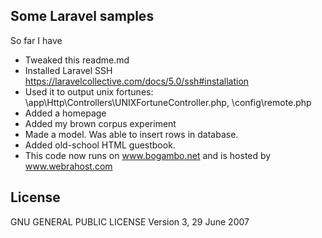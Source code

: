 
## Some Laravel samples

So far I have

- Tweaked this readme.md
- Installed Laravel SSH https://laravelcollective.com/docs/5.0/ssh#installation
- Used it to output unix fortunes: \app\Http\Controllers\UNIXFortuneController.php, \config\remote.php
- Added a homepage
- Added my brown corpus experiment
- Made a model. Was able to insert rows in database.
- Added old-school HTML guestbook.
- This code now runs on www.bogambo.net and is hosted by www.webrahost.com

## License

 GNU GENERAL PUBLIC LICENSE
                       Version 3, 29 June 2007

